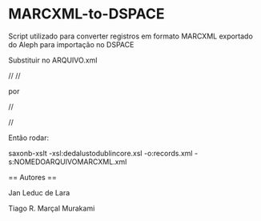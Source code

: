 MARCXML-to-DSPACE
=================

Script utilizado para converter registros em formato MARCXML exportado do Aleph para importação no DSPACE

Substituir no ARQUIVO.xml



//<collection xmlns="http://www.loc.gov/MARC21/slim" xmlns:xsi="http://www.w3.org/2001/XMLSchema-instance"
xsi:schemaLocation="http://www.loc.gov/MARC21/slim http://www.loc.gov/standards/marcxml/schema/MARC21slim.xsd">
//<record xmlns="http://www.loc.gov/MARC21/slim" xmlns:xsi="http://www.w3.org/2001/XMLSchema-instance"
xsi:schemaLocation="http://www.loc.gov/MARC21/slim http://www.loc.gov/standards/marcxml/schema/MARC21slim.xsd">

por 

//<collection>

//<record>
 
Então rodar:

saxonb-xslt -xsl:dedalustodublincore.xsl -o:records.xml -s:NOMEDOARQUIVOMARCXML.xml

== Autores == 

Jan Leduc de Lara

Tiago R. Marçal Murakami
